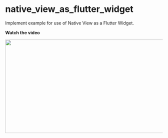 # native_view_as_flutter_widget

Implement example for use of Native View as a Flutter Widget.

**Watch the video**

[<img src="https://img.youtube.com/vi/IrJAYTP1HMU/hqdefault.jpg" width="600" height="300"
/>](https://www.youtube.com/embed/IrJAYTP1HMU)

